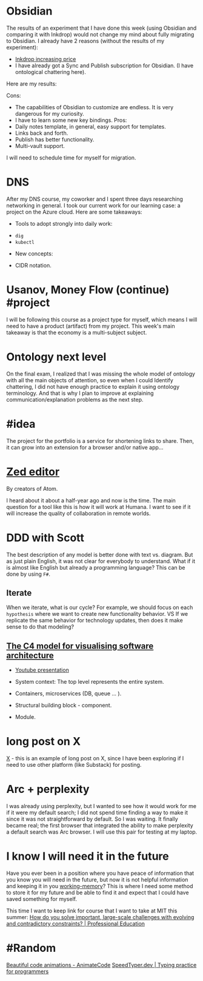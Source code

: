 # Obsidian

The results of an experiment that I have done this week (using Obsidian and comparing it with
Inkdrop) would not change my mind about fully migrating to Obsidian. I already have 2 reasons
(without the results of my experiment):

- [Inkdrop increasing price](https://forum.inkdrop.app/t/inkdrop-price-change/4366)
- I have already got a Sync and Publish subscription for Obsidian. (I have ontological chattering
  here).

Here are my results:

Cons:

- The capabilities of Obsidian to customize are endless. It is very dangerous for my curiosity.
- I have to learn some new key bindings. Pros:
- Daily notes template, in general, easy support for templates.
- Links back and forth.
- Publish has better functionality.
- Multi-vault support.

I will need to schedule time for myself for migration.

# DNS

After my DNS course, my coworker and I spent three days researching networking in general. I took
our current work for our learning case: a project on the Azure cloud. Here are some takeaways:

- Tools to adopt strongly into daily work:

* `dig`
* `kubectl`

- New concepts:

* CIDR notation.

# Usanov, Money Flow (continue) #project

I will be following this course as a project type for myself, which means I will need to have a
product (artifact) from my project. This week's main takeaway is that the economy is a multi-subject
subject.

# Ontology next level

On the final exam, I realized that I was missing the whole model of ontology with all the main
objects of attention, so even when I could Identify chattering, I did not have enough practice to
explain it using ontology terminology. And that is why I plan to improve at explaining
communication/explanation problems as the next step.

# #idea

The project for the portfolio is a service for shortening links to share. Then, it can grow into an
extension for a browser and/or native app...

# [Zed editor](https://zed.dev/)

By creators of Atom.

I heard about it about a half-year ago and now is the time. The main question for a tool like this
is how it will work at Humana. I want to see if it will increase the quality of collaboration in
remote worlds.

# DDD with Scott

The best description of any model is better done with text vs. diagram. But as just plain English,
it was not clear for everybody to understand. What if it is almost like English but already a
programming language? This can be done by using `F#`.

## Iterate

When we iterate, what is our cycle? For example, we should focus on each `hypothesis` where we want
to create new functionality behavior. VS If we replicate the same behavior for technology updates,
then does it make sense to do that modeling?

## [The C4 model for visualising software architecture](https://c4model.com)

- [Youtube presentation](https://youtu.be/x2-rSnhpw0g)

- System context: The top level represents the entire system.
- Containers, microservices (DB, queue ... ).
- Structural building block - component.
- Module.

# long post on X

[X](https://x.com/andrewyng/status/1750985019789873244?s=46) - this is an example of long post on X,
since I have been exploring if I need to use other platform (like Substack) for posting.

# Arc + perplexity

I was already using perplexity, but I wanted to see how it would work for me if it were my default
search; I did not spend time finding a way to make it since it was not straightforward by default.
So I was waiting. It finally became real; the first browser that integrated the ability to make
perplexity a default search was Arc browser. I will use this pair for testing at my laptop.

# I know I will need it in the future

Have you ever been in a position where you have peace of information that you know you will need in
the future, but now it is not helpful information and keeping it in you
[working-memory](https://secondfile.substack.com/p/human-memory-is-not-made-of-bits?r=yo8ni&utm_campaign=post&utm_medium=web)?
This is where I need some method to store it for my future and be able to find it and expect that I
could have saved something for myself.

This time I want to keep link for course that I want to take at MIT this summer:
[How do you solve important, large-scale challenges with evolving and contradictory constraints? | Professional Education](https://professional.mit.edu/course-catalog/solving-complex-problems-structured-thinking-design-principles-and-ai)

# #Random

[Beautiful code animations - AnimateCode](https://www.animate-code.com/)
[SpeedTyper.dev | Typing practice for programmers](https://www.speedtyper.dev/)
